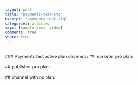 ```yaml
---
layout: post
title: "payments-test-stg"
excerpt: "payments-test-stg"
categories: articles
tags: [sample-post, video]
comments: true
share: true
---
```

<br>
### Payments test active plan channels:
## marketer pro plan:
<br>
<div class="apester-media" data-media-id="5d40565cd1bef04322e21abb" height="354"></div><script async
src="https://static.stg.apester.com/js/sdk/latest/apester-sdk.js"></script>
<br>
## publisher pro plan:
<br>
<div class="apester-media" data-media-id="5d40664cd1bef03afbe21aca" height="354"></div><script async src="https://static.stg.apester.com/js/sdk/latest/apester-sdk.js"></script>
<br>
## channel with no plan:
<br>
<div class="apester-media" data-media-id="5d406177d1bef04d50e21ac6" height="372"></div><script async src="https://static.stg.apester.com/js/sdk/latest/apester-sdk.js"></script>
